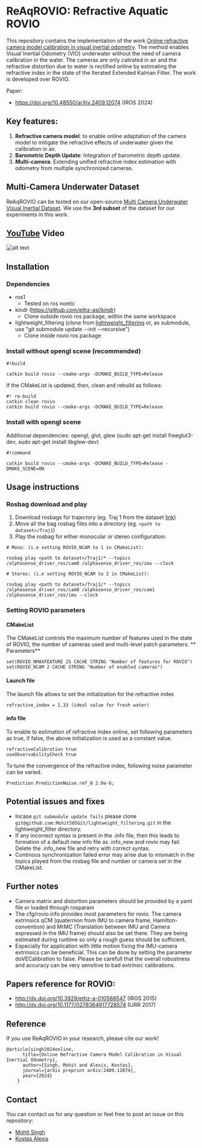 # ReAqROVIO: Refractive Aquatic ROVIO #

This repository contains the implementation of the work [Online refractive camera model calibration in visual inertial odometry](https://www.arxiv.org/abs/2409.12074). The method enables Visual Inertial Odometry (VIO) underwater without the need of camera calibration in the water. The cameras are only calirated in air and the refractive distortion due to water is rectified online by estimating the refractive index in the state of the Iterated Extended Kalman Filter. The work is developed over ROVIO.

Paper:
* https://doi.org/10.48550/arXiv.2409.12074 (IROS 2024)

## Key features:
1)  **Refractive camera model**: to enable online adaptation of the camera model to mitigate the refractive effects of underwater given the calibration in air.
2) **Barometric Depth Update**: Integration of barometric depth update.
3) **Multi-camera**: Extending unified refractive index estimation with odometry from multiple synchronized cameras.

## Multi-Camera Underwater Dataset
ReAqROVIO can be tested on our open-source [Multi Camera Underwater Visual Inertial Dataset](https://github.com/ntnu-arl/underwater-datasets?tab=readme-ov-file#subset-3-trajectories-with-ground-truth-from-motion-capture). We use the **3rd subset** of the dataset for our experiments in this work.

## [YouTube](https://www.youtube.com/watch?v=i9Cz8xE-0RI&ab_channel=KostasAlexis) Video

![alt text](media/Traj1.gif)

## Installation
### Dependencies
* ros1
    * Tested on ros noetic
* kindr (https://github.com/ethz-asl/kindr)
    * Clone outside rovio ros package, within the same workspace
* lightweight_filtering (clone from [lightweight_filtering](https://github.com/Mohit505Git/lightweight_filtering) or, as submodule, use "git submodule update --init --recursive")
    * Clone inside rovio ros package

### Install without opengl scene (recommended) ###

```
#!build

catkin build rovio --cmake-args -DCMAKE_BUILD_TYPE=Release
```
If the CMakeList is updated, then, clean and rebuild as follows:
```
#! re-build
catkin clean rovio
catkin build rovio --cmake-args -DCMAKE_BUILD_TYPE=Release
```

### Install with opengl scene ###
Additional dependencies: opengl, glut, glew (sudo apt-get install freeglut3-dev, sudo apt-get install libglew-dev)
```
#!command

catkin build rovio --cmake-args -DCMAKE_BUILD_TYPE=Release -DMAKE_SCENE=ON
```

## Usage instructions
### Rosbag download and play

1. Download rosbags for trajectory (eg. Traj 1 from the dataset [link](https://ntnu.app.box.com/s/8tpgvtqlrhol8rts929x9h3rbo57mat6))
2. Move all the bag rosbag files into a directory (eg. ```<path to dataset>/Traj1```)
3. Play the rosbag for either monocular or stereo configuration:
```
# Mono: (i.e setting ROVIO_NCAM to 1 in CMakeList):
 
rosbag play <path to dataset>/Traj1/* --topics /alphasense_driver_ros/cam0 /alphasense_driver_ros/imu --clock

# Stereo: (i.e setting ROVIO_NCAM to 2 in CMakeList):

rosbag play <path to dataset>/Traj1/* --topics /alphasense_driver_ros/cam0 /alphasense_driver_ros/cam1 /alphasense_driver_ros/imu --clock
```

### Setting ROVIO parameters
#### CMakeList
The CMakeList controls the maximum number of features used in the state of ROVIO, the number of cameras used and multi-level patch parameters. 
** Parameters**
```
set(ROVIO_NMAXFEATURE 25 CACHE STRING "Number of features for ROVIO")
set(ROVIO_NCAM 2 CACHE STRING "Number of enabled cameras")
```
#### Launch file
The launch file allows to set the initialization for the refractive index
```
refractive_index = 1.33 (ideal value for fresh water)
```
#### info file 
To enable to estimation of refractive index online, set following parameters as true, if false, the above initialization is used as a constant value.
```
refractiveCalibration true 
useObservabilityCheck true
```
To tune the convergence of the refractive index, following noise parameter can be varied.
```
Prediction.PredictionNoise.ref_0 2.0e-6;
```
## Potential issues and fixes
* Incase ```git submodule update fails``` please clone ```git@github.com:Mohit505Git/lightweight_filtering.git``` in the lightweight_filter directory.
* If any incorrect syntax is present in the .info file, then this leads to formation of a default new info file as .info_new and rovio may fail. Delete the .info_new file and retry with correct syntax.
* Continous synchronization failed error may arise due to mismatch in the topics played from the rosbag file and number or camera set in the CMakeList.

## Further notes ##
* Camera matrix and distortion parameters should be provided by a yaml file or loaded through rosparam
* The cfg/rovio.info provides most parameters for rovio. The camera extrinsics qCM (quaternion from IMU to camera frame, Hamilton-convention) and MrMC (Translation between IMU and Camera expressed in the IMU frame) should also be set there. They are being estimated during runtime so only a rough guess should be sufficient.
* Especially for application with little motion fixing the IMU-camera extrinsics can be beneficial. This can be done by setting the parameter doVECalibration to false. Please be carefull that the overall robustness and accuracy can be very sensitive to bad extrinsic calibrations.

## Papers reference for ROVIO:
* http://dx.doi.org/10.3929/ethz-a-010566547 (IROS 2015)
* http://dx.doi.org/10.1177/0278364917728574 (IJRR 2017)

## Reference
If you use ReAqROVIO in your research, please cite our work!
```
@article{singh2024online,
      title={Online Refractive Camera Model Calibration in Visual Inertial Odometry},
      author={Singh, Mohit and Alexis, Kostas},
      journal={arXiv preprint arXiv:2409.12074},
      year={2024}
    }
```

## Contact
You can contact us for any question or feel free to post an issue on this repository:
* [Mohit Singh](mailto:mohit.singh@ntnu.no)
* [Kostas Alexis](mailto:konstantinos.alexis@ntnu.no)